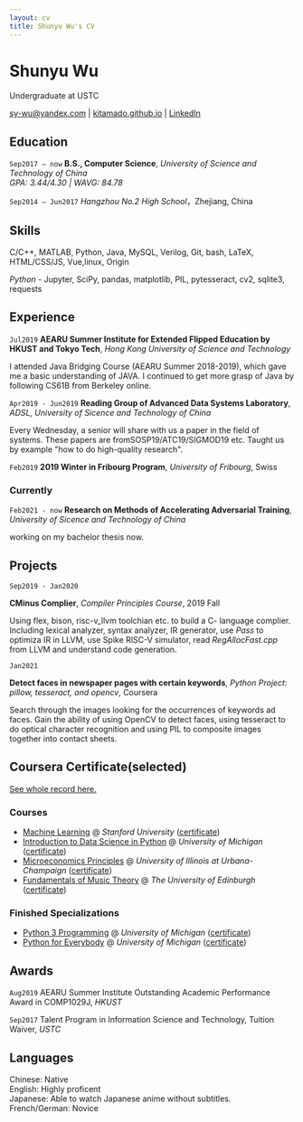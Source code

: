 ```yaml
---
layout: cv
title: Shunyu Wu's CV
---
```

# Shunyu Wu
Undergraduate at USTC

<div id="webaddress">
<a href="mailto:sy-wu@yandex.com" title="click to email">sy-wu@yandex.com</a>
| <a href="https://kitamado.github.io">kitamado.github.io</a>
| <a href="https://www.linkedin.com/in/shunyu-wu-5a51231a3/">LinkedIn</a>
</div>

## Education

`Sep2017 – now`
**B.S., Computer Science**, *University of Science and Technology of China*<br/>
*GPA: 3.44/4.30 | WAVG: 84.78*

`Sep2014 – Jun2017`
*Hangzhou No.2 High School*，Zhejiang, China

## Skills
C/C++, MATLAB, Python, Java, MySQL, Verilog, Git, bash, LaTeX, HTML/CSS/JS, Vue,linux, Origin<br/>

*Python* - Jupyter, SciPy, pandas, matplotlib, PIL, pytesseract, cv2, sqlite3, requests

## Experience 

`Jul2019` 
**AEARU Summer Institute for Extended Flipped Education by HKUST and Tokyo Tech**, *Hong Kong University of Science and Technology*

I attended Java Bridging Course (AEARU Summer 2018-2019), which gave me a basic understanding of JAVA. I continued to get more grasp of Java by following CS61B from Berkeley online.

`Apr2019 - Jun2019`
**Reading Group of Advanced Data Systems Laboratory**, *ADSL, University of Sicence and Technology of China*

Every Wednesday, a senior will share with us a paper in the field of systems. These papers are fromSOSP19/ATC19/SIGMOD19 etc. Taught us by example "how to do high-quality research".

`Feb2019`
**2019 Winter in Fribourg Program**, *University of Fribourg*, Swiss

### Currently
`Feb2021 - now`
**Research on Methods of Accelerating Adversarial Training**,  *University of Sicence and Technology of China*

working on my bachelor thesis now.

## Projects

`Sep2019 - Jan2020`

**CMinus Complier**, *Compiler Principles Course*, 2019 Fall

Using flex, bison, risc-v_llvm toolchian etc. to build a C- language complier. Including lexical analyzer, syntax analyzer, IR generator, use *Pass* to optimiza IR in LLVM, use Spike RISC-V simulator, read *RegAllocFast.cpp* from LLVM and understand code generation.

`Jan2021`

**Detect faces in newspaper pages with certain keywords**, *Python Project: pillow, tesseract, and opencv*, Coursera

Search through the images looking for the occurrences of keywords ad faces. Gain the ability of using OpenCV to detect faces, using tesseract to do optical character recognition and using PIL to composite images together into contact sheets.

## Coursera Certificate(selected)

[See whole record here.](https://github.com/kitamado/my-mooc-certificates)

### Courses
- [Machine Learning](https://www.coursera.org/learn/machine-learning) @ *Stanford University* ([certificate](https://coursera.org/share/39de6ba3aea075f324c531d0a1ae469a))<br/>
- [Introduction to Data Science in Python](https://www.coursera.org/learn/python-data-analysis) @ *University of Michigan* ([certificate](https://coursera.org/share/9936a845ef182117b2a94c1792386890))<br/>
- [Microeconomics Principles](https://www.coursera.org/learn/microeconomics) @ *University of Illinois at Urbana-Champaign* ([certificate](https://coursera.org/share/33e600bebdcef627c679373d89b2d891))<br/>
- [Fundamentals of Music Theory](https://www.coursera.org/learn/edinburgh-music-theory) @ *The University of Edinburgh* ([certificate](https://coursera.org/share/10830dfb19e41c4325073bcfbc984ea3))<br/>

### Finished Specializations

* [Python 3 Programming](https://www.coursera.org/specializations/python-3-programming) @ *University of Michigan* ([certificate](https://coursera.org/share/f95d2f2f54e3e916bd73fb30840b4431))<br/>
* [Python for Everybody](https://www.coursera.org/specializations/python) @ *University of Michigan* ([certificate](https://coursera.org/share/cb1b054cc8f0e87b3f263ebe16ce4d88))<br/>

## Awards

`Aug2019`
AEARU Summer Institute Outstanding Academic Performance Award in COMP1029J, *HKUST*

`Sep2017`
Talent Program in Information Science and Technology, Tuition Waiver, *USTC*


## Languages
Chinese: Native<br/>
English: Highly proficent <br/>
Japanese: Able to watch Japanese anime without subtitles.<br/>
French/German: Novice<br/>




<!-- ### Footer

Last updated: Feb 2021 -->


